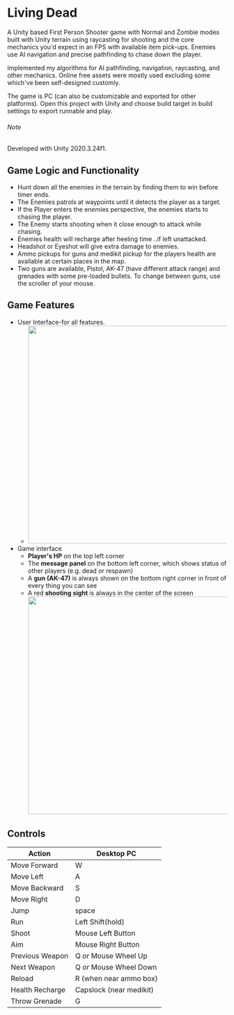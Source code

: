 # Living Dead
A Unity based First Person Shooter game with Normal and Zombie modes built with Unity terrain using raycasting for shooting and the core mechanics you'd expect in an FPS with available item pick-ups. Enemies use AI navigation and precise pathfinding to chase down the player.

Implemented my algorithms for AI pathfinding, navigation, raycasting, and other mechanics. Online free assets were mostly used excluding some which've been self-designed customly.

The game is PC (can also be customizable and exported for other platforms). Open this project with Unity and choose build target in build settings to export runnable and play.

###### Note 
Developed with Unity 2020.3.24f1.

## Game Logic and Functionality

- Hunt down all the enemies in the terrain by finding them to win before timer ends.
- The Enemies patrols at  waypoints until it detects the player as a target.
- If the Player enters the enemies perspective, the enemies starts to chasing the player.
- The Enemy starts shooting when it close enough to attack while chasing.
- Enemies health will recharge after heeling time ..if left unattacked.
- Headshot or Eyeshot will give extra damage to enemies.
- Ammo pickups for guns and medikit pickup for the players health are available at certain places in the map.
- Two guns are available, Pistol, AK-47 (have different attack range) and grenades with some pre-loaded bullets. To change between guns, use the scroller of your mouse.

## Game Features
* User Interface-for all features.
   * <img src="https://user-images.githubusercontent.com/101112022/176936728-722c1085-63b7-458e-b47d-6bc2da399cbf.png" style="width:500px"></img>
* Game interface
  * **Player's HP** on the top left corner
  * The **message panel** on the bottom left corner, which shows status of other players (e.g. dead or respawn)
  * A **gun (AK-47)** is always shown on the bottom right corner in front of every thing you can see
  * A red **shooting sight** is always in the center of the screen
  <img src="Images/3.jpg" style="width:500px"></img>


## Controls ##

| Action          | Desktop PC              |
| --------------- | ----------------------- |
| Move Forward    | W                       |
| Move Left       | A                       |
| Move Backward   | S                       |
| Move Right      | D                       |
| Jump            |  space                  |
| Run             | Left Shift(hold)        |
| Shoot           | Mouse Left Button       |
| Aim             | Mouse Right Button      |
| Previous Weapon | Q *or* Mouse Wheel Up   |
| Next Weapon     | Q *or* Mouse Wheel Down |
| Reload          | R (when near ammo box)  |
| Health Recharge |Capslock (near medikit)  |
|Throw Grenade    |  G                      |
